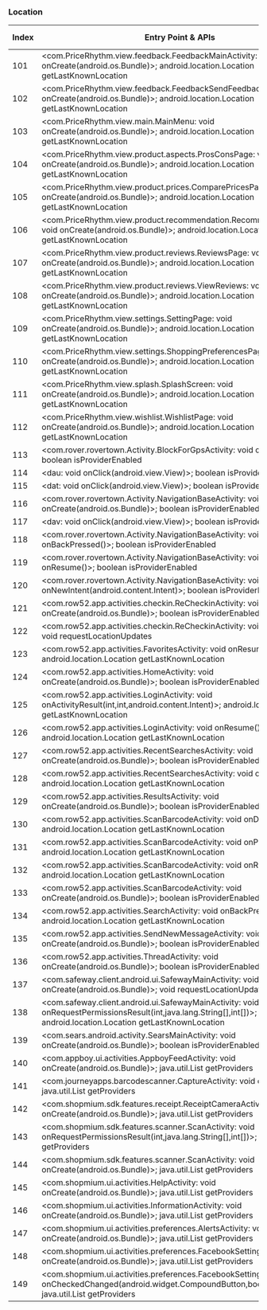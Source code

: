 ### Location
| Index | Entry Point & APIs | Screen shot | Resource id | Label |
| ------------- | ------------- | ------------- |-------------|-------------|
| 101 | <com.PriceRhythm.view.feedback.FeedbackMainActivity: void onCreate(android.os.Bundle)>; android.location.Location getLastKnownLocation | ![](D:\COSMOS\output\py\Play_win8\Shopping\com.PriceRhythm\com.PriceRhythm.view.feedback.FeedbackMainActivity.png) |  | |
| 102 | <com.PriceRhythm.view.feedback.FeedbackSendFeedbackActivity: void onCreate(android.os.Bundle)>; android.location.Location getLastKnownLocation | ![](D:\COSMOS\output\py\Play_win8\Shopping\com.PriceRhythm\com.PriceRhythm.view.feedback.FeedbackSendFeedbackActivity.png) |  | |
| 103 | <com.PriceRhythm.view.main.MainMenu: void onCreate(android.os.Bundle)>; android.location.Location getLastKnownLocation | ![](D:\COSMOS\output\py\Play_win8\Shopping\com.PriceRhythm\com.PriceRhythm.view.main.MainMenu.png) |  | |
| 104 | <com.PriceRhythm.view.product.aspects.ProsConsPage: void onCreate(android.os.Bundle)>; android.location.Location getLastKnownLocation | ![](D:\COSMOS\output\py\Play_win8\Shopping\com.PriceRhythm\com.PriceRhythm.view.product.aspects.ProsConsPage.png) |  | |
| 105 | <com.PriceRhythm.view.product.prices.ComparePricesPage: void onCreate(android.os.Bundle)>; android.location.Location getLastKnownLocation | ![](D:\COSMOS\output\py\Play_win8\Shopping\com.PriceRhythm\com.PriceRhythm.view.product.prices.ComparePricesPage.png) |  | |
| 106 | <com.PriceRhythm.view.product.recommendation.RecommendationPage: void onCreate(android.os.Bundle)>; android.location.Location getLastKnownLocation | ![](D:\COSMOS\output\py\Play_win8\Shopping\com.PriceRhythm\com.PriceRhythm.view.product.recommendation.RecommendationPage.png) |  | |
| 107 | <com.PriceRhythm.view.product.reviews.ReviewsPage: void onCreate(android.os.Bundle)>; android.location.Location getLastKnownLocation | ![](D:\COSMOS\output\py\Play_win8\Shopping\com.PriceRhythm\com.PriceRhythm.view.product.reviews.ReviewsPage.png) |  | |
| 108 | <com.PriceRhythm.view.product.reviews.ViewReviews: void onCreate(android.os.Bundle)>; android.location.Location getLastKnownLocation | ![](D:\COSMOS\output\py\Play_win8\Shopping\com.PriceRhythm\com.PriceRhythm.view.product.reviews.ViewReviews.png) |  | |
| 109 | <com.PriceRhythm.view.settings.SettingPage: void onCreate(android.os.Bundle)>; android.location.Location getLastKnownLocation | ![](D:\COSMOS\output\py\Play_win8\Shopping\com.PriceRhythm\com.PriceRhythm.view.settings.SettingPage.png) |  | |
| 110 | <com.PriceRhythm.view.settings.ShoppingPreferencesPage: void onCreate(android.os.Bundle)>; android.location.Location getLastKnownLocation | ![](D:\COSMOS\output\py\Play_win8\Shopping\com.PriceRhythm\com.PriceRhythm.view.settings.ShoppingPreferencesPage.png) |  | |
| 111 | <com.PriceRhythm.view.splash.SplashScreen: void onCreate(android.os.Bundle)>; android.location.Location getLastKnownLocation | ![](D:\COSMOS\output\py\Play_win8\Shopping\com.PriceRhythm\com.PriceRhythm.view.splash.SplashScreen.png) |  | D |
| 112 | <com.PriceRhythm.view.wishlist.WishlistPage: void onCreate(android.os.Bundle)>; android.location.Location getLastKnownLocation | ![](D:\COSMOS\output\py\Play_win8\Shopping\com.PriceRhythm\com.PriceRhythm.view.wishlist.WishlistPage.png) |  | |
| 113 | <com.rover.rovertown.Activity.BlockForGpsActivity: void onResume()>; boolean isProviderEnabled | ![](D:\COSMOS\output\py\Play_win8\Shopping\com.rover.rovertown\com.rover.rovertown.Activity.BlockForGpsActivity.png) |  | |
| 114 | <dau: void onClick(android.view.View)>; boolean isProviderEnabled | ![](D:\COSMOS\output\py\Play_win8\Shopping\com.rover.rovertown\com.rover.rovertown.Activity.NavigationBaseActivity.png) |  | |
| 115 | <dat: void onClick(android.view.View)>; boolean isProviderEnabled | ![](D:\COSMOS\output\py\Play_win8\Shopping\com.rover.rovertown\com.rover.rovertown.Activity.NavigationBaseActivity.png) |  | |
| 116 | <com.rover.rovertown.Activity.NavigationBaseActivity: void onCreate(android.os.Bundle)>; boolean isProviderEnabled | ![](D:\COSMOS\output\py\Play_win8\Shopping\com.rover.rovertown\com.rover.rovertown.Activity.NavigationBaseActivity.png) |  | |
| 117 | <dav: void onClick(android.view.View)>; boolean isProviderEnabled | ![](D:\COSMOS\output\py\Play_win8\Shopping\com.rover.rovertown\com.rover.rovertown.Activity.NavigationBaseActivity.png) |  | |
| 118 | <com.rover.rovertown.Activity.NavigationBaseActivity: void onBackPressed()>; boolean isProviderEnabled | ![](D:\COSMOS\output\py\Play_win8\Shopping\com.rover.rovertown\com.rover.rovertown.Activity.NavigationBaseActivity.png) |  | |
| 119 | <com.rover.rovertown.Activity.NavigationBaseActivity: void onResume()>; boolean isProviderEnabled | ![](D:\COSMOS\output\py\Play_win8\Shopping\com.rover.rovertown\com.rover.rovertown.Activity.NavigationBaseActivity.png) |  | |
| 120 | <com.rover.rovertown.Activity.NavigationBaseActivity: void onNewIntent(android.content.Intent)>; boolean isProviderEnabled | ![](D:\COSMOS\output\py\Play_win8\Shopping\com.rover.rovertown\com.rover.rovertown.Activity.NavigationBaseActivity.png) |  | |
| 121 | <com.row52.app.activities.checkin.ReCheckinActivity: void onCreate(android.os.Bundle)>; boolean isProviderEnabled | ![](D:\COSMOS\output\py\Play_win8\Shopping\com.row52.app\com.row52.app.activities.checkin.ReCheckinActivity.png) |  | F |
| 122 | <com.row52.app.activities.checkin.ReCheckinActivity: void onStart()>; void requestLocationUpdates | ![](D:\COSMOS\output\py\Play_win8\Shopping\com.row52.app\com.row52.app.activities.checkin.ReCheckinActivity.png) |  | F |
| 123 | <com.row52.app.activities.FavoritesActivity: void onResume()>; android.location.Location getLastKnownLocation | ![](D:\COSMOS\output\py\Play_win8\Shopping\com.row52.app\com.row52.app.activities.FavoritesActivity.png) |  | F |
| 124 | <com.row52.app.activities.HomeActivity: void onCreate(android.os.Bundle)>; boolean isProviderEnabled | ![](D:\COSMOS\output\py\Play_win8\Shopping\com.row52.app\com.row52.app.activities.HomeActivity.png) |  | D |
| 125 | <com.row52.app.activities.LoginActivity: void onActivityResult(int,int,android.content.Intent)>; android.location.Location getLastKnownLocation | ![](D:\COSMOS\output\py\Play_win8\Shopping\com.row52.app\com.row52.app.activities.LoginActivity.png) |  | F |
| 126 | <com.row52.app.activities.LoginActivity: void onResume()>; android.location.Location getLastKnownLocation | ![](D:\COSMOS\output\py\Play_win8\Shopping\com.row52.app\com.row52.app.activities.LoginActivity.png) |  | F |
| 127 | <com.row52.app.activities.RecentSearchesActivity: void onCreate(android.os.Bundle)>; boolean isProviderEnabled | ![](D:\COSMOS\output\py\Play_win8\Shopping\com.row52.app\com.row52.app.activities.RecentSearchesActivity.png) |  | F |
| 128 | <com.row52.app.activities.RecentSearchesActivity: void onResume()>; android.location.Location getLastKnownLocation | ![](D:\COSMOS\output\py\Play_win8\Shopping\com.row52.app\com.row52.app.activities.RecentSearchesActivity.png) |  | F |
| 129 | <com.row52.app.activities.ResultsActivity: void onCreate(android.os.Bundle)>; boolean isProviderEnabled | ![](D:\COSMOS\output\py\Play_win8\Shopping\com.row52.app\com.row52.app.activities.ResultsActivity.png) |  | F |
| 130 | <com.row52.app.activities.ScanBarcodeActivity: void onDestroy()>; android.location.Location getLastKnownLocation | ![](D:\COSMOS\output\py\Play_win8\Shopping\com.row52.app\com.row52.app.activities.ScanBarcodeActivity.png) |  | F |
| 131 | <com.row52.app.activities.ScanBarcodeActivity: void onPause()>; android.location.Location getLastKnownLocation | ![](D:\COSMOS\output\py\Play_win8\Shopping\com.row52.app\com.row52.app.activities.ScanBarcodeActivity.png) |  | F |
| 132 | <com.row52.app.activities.ScanBarcodeActivity: void onResume()>; android.location.Location getLastKnownLocation | ![](D:\COSMOS\output\py\Play_win8\Shopping\com.row52.app\com.row52.app.activities.ScanBarcodeActivity.png) |  | F |
| 133 | <com.row52.app.activities.ScanBarcodeActivity: void onCreate(android.os.Bundle)>; boolean isProviderEnabled | ![](D:\COSMOS\output\py\Play_win8\Shopping\com.row52.app\com.row52.app.activities.ScanBarcodeActivity.png) |  | F |
| 134 | <com.row52.app.activities.SearchActivity: void onBackPressed()>; android.location.Location getLastKnownLocation | ![](D:\COSMOS\output\py\Play_win8\Shopping\com.row52.app\com.row52.app.activities.SearchActivity.png) |  | F |
| 135 | <com.row52.app.activities.SendNewMessageActivity: void onCreate(android.os.Bundle)>; boolean isProviderEnabled | ![](D:\COSMOS\output\py\Play_win8\Shopping\com.row52.app\com.row52.app.activities.SendNewMessageActivity.png) |  |F |
| 136 | <com.row52.app.activities.ThreadActivity: void onCreate(android.os.Bundle)>; boolean isProviderEnabled | ![](D:\COSMOS\output\py\Play_win8\Shopping\com.row52.app\com.row52.app.activities.ThreadActivity.png) |  | F|
| 137 | <com.safeway.client.android.ui.SafewayMainActivity: void onCreate(android.os.Bundle)>; void requestLocationUpdates | ![](D:\COSMOS\output\py\Play_win8\Shopping\com.safeway.client.android.albertsons\com.safeway.client.android.ui.SafewayMainActivity.png) |  | T |
| 138 | <com.safeway.client.android.ui.SafewayMainActivity: void onRequestPermissionsResult(int,java.lang.String[],int[])>; android.location.Location getLastKnownLocation | ![](D:\COSMOS\output\py\Play_win8\Shopping\com.safeway.client.android.albertsons\com.safeway.client.android.ui.SafewayMainActivity.png) |  | T |
| 139 | <com.sears.android.activity.SearsMainActivity: void onCreate(android.os.Bundle)>; boolean isProviderEnabled | ![](D:\COSMOS\output\py\Play_win8\Shopping\com.sears.android\com.sears.android.activity.SearsMainActivity.png) |  | |
| 140 | <com.appboy.ui.activities.AppboyFeedActivity: void onCreate(android.os.Bundle)>; java.util.List getProviders | ![](D:\COSMOS\output\py\Play_win8\Shopping\com.shopmium\com.appboy.ui.activities.AppboyFeedActivity.png) |  | F |
| 141 | <com.journeyapps.barcodescanner.CaptureActivity: void onResume()>; java.util.List getProviders | ![](D:\COSMOS\output\py\Play_win8\Shopping\com.shopmium\com.journeyapps.barcodescanner.CaptureActivity.png) |  | |
| 142 | <com.shopmium.sdk.features.receipt.ReceiptCameraActivity: void onCreate(android.os.Bundle)>; java.util.List getProviders | ![](D:\COSMOS\output\py\Play_win8\Shopping\com.shopmium\com.shopmium.sdk.features.receipt.ReceiptCameraActivity.png) |  | F |
| 143 | <com.shopmium.sdk.features.scanner.ScanActivity: void onRequestPermissionsResult(int,java.lang.String[],int[])>; java.util.List getProviders | ![](D:\COSMOS\output\py\Play_win8\Shopping\com.shopmium\com.shopmium.sdk.features.scanner.ScanActivity.png) |  | F |
| 144 | <com.shopmium.sdk.features.scanner.ScanActivity: void onCreate(android.os.Bundle)>; java.util.List getProviders | ![](D:\COSMOS\output\py\Play_win8\Shopping\com.shopmium\com.shopmium.sdk.features.scanner.ScanActivity.png) |  | F |
| 145 | <com.shopmium.ui.activities.HelpActivity: void onCreate(android.os.Bundle)>; java.util.List getProviders | ![](D:\COSMOS\output\py\Play_win8\Shopping\com.shopmium\com.shopmium.ui.activities.HelpActivity.png) |  |F  |
| 146 | <com.shopmium.ui.activities.InformationActivity: void onCreate(android.os.Bundle)>; java.util.List getProviders | ![](D:\COSMOS\output\py\Play_win8\Shopping\com.shopmium\com.shopmium.ui.activities.InformationActivity.png) |  | F |
| 147 | <com.shopmium.ui.activities.preferences.AlertsActivity: void onCreate(android.os.Bundle)>; java.util.List getProviders | ![](D:\COSMOS\output\py\Play_win8\Shopping\com.shopmium\com.shopmium.ui.activities.preferences.AlertsActivity.png) |  | T|
| 148 | <com.shopmium.ui.activities.preferences.FacebookSettingsActivity: void onCreate(android.os.Bundle)>; java.util.List getProviders | ![](D:\COSMOS\output\py\Play_win8\Shopping\com.shopmium\com.shopmium.ui.activities.preferences.FacebookSettingsActivity.png) |  | F |
| 149 | <com.shopmium.ui.activities.preferences.FacebookSettingsActivity: void onCheckedChanged(android.widget.CompoundButton,boolean)>; java.util.List getProviders | ![](D:\COSMOS\output\py\Play_win8\Shopping\com.shopmium\com.shopmium.ui.activities.preferences.FacebookSettingsActivity.png) |  | F |
